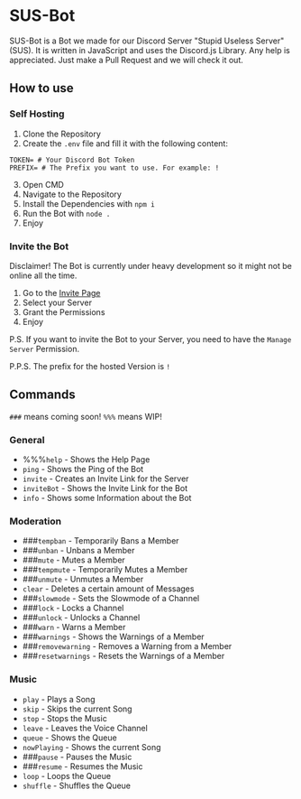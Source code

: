# SUS-Bot

SUS-Bot is a Bot we made for our Discord Server "Stupid Useless Server" (SUS). It is written in JavaScript and uses the Discord.js Library. Any help is appreciated. Just make a Pull Request and we will check it out.

## How to use

### Self Hosting

1. Clone the Repository
2. Create the `.env` file and fill it with the following content:

```env
TOKEN= # Your Discord Bot Token
PREFIX= # The Prefix you want to use. For example: !
```

3. Open CMD
4. Navigate to the Repository
5. Install the Dependencies with `npm i`
6. Run the Bot with `node .`
7. Enjoy

### Invite the Bot

Disclaimer! The Bot is currently under heavy development so it might not be online all the time.

1. Go to the [Invite Page](https://discord.com/api/oauth2/authorize?client_id=1043594673614225429&permissions=8&scope=bot)
2. Select your Server
3. Grant the Permissions
4. Enjoy

P.S. If you want to invite the Bot to your Server, you need to have the `Manage Server` Permission.

P.P.S. The prefix for the hosted Version is `!`

## Commands

`###` means coming soon!
`%%%` means WIP!

### General

- %%%`help` - Shows the Help Page
- `ping` - Shows the Ping of the Bot
- `invite` - Creates an Invite Link for the Server
- `inviteBot` - Shows the Invite Link for the Bot
- `info` - Shows some Information about the Bot

### Moderation

- ###`tempban` - Temporarily Bans a Member
- ###`unban` - Unbans a Member
- ###`mute` - Mutes a Member
- ###`tempmute` - Temporarily Mutes a Member
- ###`unmute` - Unmutes a Member
- `clear` - Deletes a certain amount of Messages
- ###`slowmode` - Sets the Slowmode of a Channel
- ###`lock` - Locks a Channel
- ###`unlock` - Unlocks a Channel
- ###`warn` - Warns a Member
- ###`warnings` - Shows the Warnings of a Member
- ###`removewarning` - Removes a Warning from a Member
- ###`resetwarnings` - Resets the Warnings of a Member

### Music

- `play` - Plays a Song
- `skip` - Skips the current Song
- `stop` - Stops the Music
- `leave` - Leaves the Voice Channel
- `queue` - Shows the Queue
- `nowPlaying` - Shows the current Song
- ###`pause` - Pauses the Music
- ###`resume` - Resumes the Music
- `loop` - Loops the Queue
- `shuffle` - Shuffles the Queue
